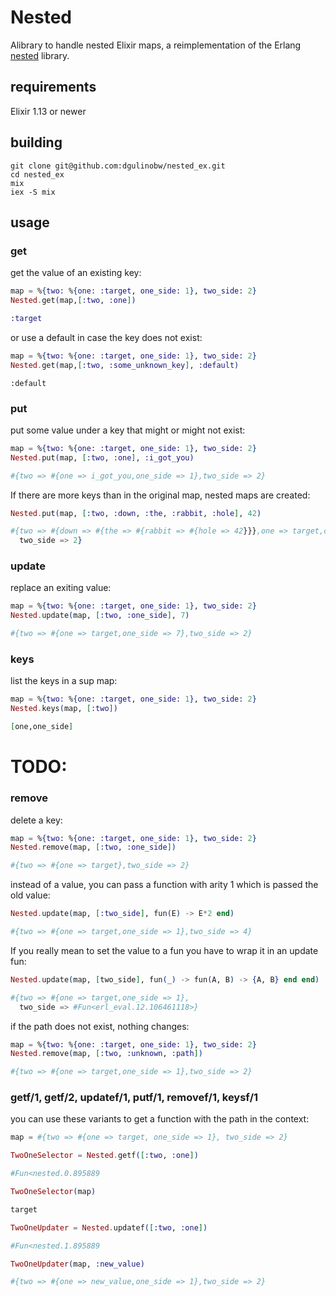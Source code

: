 # Nested

Alibrary to handle nested Elixir maps, a reimplementation of the Erlang [nested](https://github.com/odo/nested) library.

## requirements
Elixir 1.13 or newer

## building

```
git clone git@github.com:dgulinobw/nested_ex.git
cd nested_ex
mix
iex -S mix
```

## usage

### get

get the value of an existing key:

```elixir
map = %{two: %{one: :target, one_side: 1}, two_side: 2}
Nested.get(map,[:two, :one])
```
```elixir
:target
```

or use a default in case the key does not exist:


```elixir
map = %{two: %{one: :target, one_side: 1}, two_side: 2}
Nested.get(map,[:two, :some_unknown_key], :default)
```
```
:default
```

### put
put some value under a key that might or might not exist:

```elixir
map = %{two: %{one: :target, one_side: 1}, two_side: 2}
Nested.put(map, [:two, :one], :i_got_you)
```
```elixir
#{two => #{one => i_got_you,one_side => 1},two_side => 2}
```

If there are more keys than in the original map, nested maps are created:

```elixir
Nested.put(map, [:two, :down, :the, :rabbit, :hole], 42)
```
```elixir
#{two => #{down => #{the => #{rabbit => #{hole => 42}}},one => target,one_side => 1},
  two_side => 2}
```

### update

replace an exiting value:

```elixir
map = %{two: %{one: :target, one_side: 1}, two_side: 2}
Nested.update(map, [:two, :one_side], 7)
```
```elixir
#{two => #{one => target,one_side => 7},two_side => 2}
```

### keys
list the keys in a sup map:

```elixir
map = %{two: %{one: :target, one_side: 1}, two_side: 2}
Nested.keys(map, [:two])
```
```elixir
[one,one_side]
```
# TODO:

### remove

delete a key:

```elixir
map = %{two: %{one: :target, one_side: 1}, two_side: 2}
Nested.remove(map, [:two, :one_side])
```
```elixir
#{two => #{one => target},two_side => 2}
```

instead of a value, you can pass a function with arity 1 which is passed the old value:

```elixir
Nested.update(map, [:two_side], fun(E) -> E*2 end)
```
```elixir
#{two => #{one => target,one_side => 1},two_side => 4}
```

If you really mean to set the value to a fun you have to wrap it in an update fun:

```elixir
Nested.update(map, [two_side], fun(_) -> fun(A, B) -> {A, B} end end)
```
```elixir
#{two => #{one => target,one_side => 1},
  two_side => #Fun<erl_eval.12.106461118>}
```

if the path does not exist, nothing changes:

```elixir
map = %{two: %{one: :target, one_side: 1}, two_side: 2}
Nested.remove(map, [:two, :unknown, :path])
```
```elixir
#{two => #{one => target,one_side => 1},two_side => 2}
```

### getf/1, getf/2, updatef/1, putf/1, removef/1, keysf/1

you can use these variants to get a function with the path in the context:

```elixir
map = #{two => #{one => target, one_side => 1}, two_side => 2}
```
```elixir
TwoOneSelector = Nested.getf([:two, :one])
```
```elixir
#Fun<nested.0.895889
```
```elixir
TwoOneSelector(map)
```
```elixir
target
```
```elixir
TwoOneUpdater = Nested.updatef([:two, :one])
```
```elixir
#Fun<nested.1.895889
```
```elixir
TwoOneUpdater(map, :new_value)
```
```elixir
#{two => #{one => new_value,one_side => 1},two_side => 2}
```
